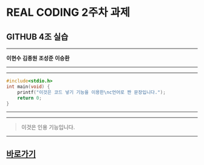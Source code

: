 # REAL CODING 2주차 과제
## GITHUB 4조 실습
---
**이현수**
**김종원**
**조성준**
**이승환**
***
---
```c
#include<stdio.h>
int main(void) {
	printf("이것은 코드 넣기 기능을 이용한\nc언어로 짠 문장입니다.");
	return 0;
}
```
***
---
>이것은 인용 기능입니다.
---
[바로가기](http://help.github.com/categories/writing-on-github/)
---
